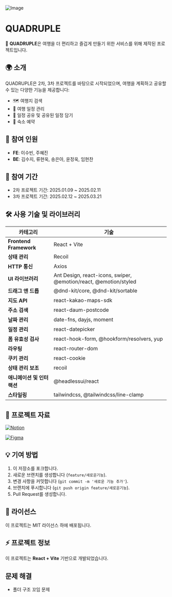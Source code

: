 ![Image](https://github.com/user-attachments/assets/08e0f04e-37f4-489c-8ea1-b0ed5960e12b)

# QUADRUPLE

🚀 **QUADRUPLE**은 여행을 더 편리하고 즐겁게 만들기 위한 서비스를 위해 제작된 프로젝트입니다.

## 🌍 소개

QUADRUPLE은 2차, 3차 프로젝트를 바탕으로 시작되었으며, 여행을 계획하고 공유할 수 있는 다양한 기능을 제공합니다:

- 🗺️ 여행지 검색
- 📅 여행 일정 관리
- 📌 일정 공유 및 공유된 일정 담기
- 🏨 숙소 예약

## **👥 참여 인원**

- **FE**: 이수빈, 주혜진
- **BE**: 김수지, 류현욱, 송은아, 윤정욱, 임현찬

## **📆 참여 기간**

- 2차 프로젝트 기간: 2025.01.09 ~ 2025.02.11
- 3차 프로젝트 기간: 2025.02.12 ~ 2025.03.21

## **🛠️ 사용 기술 및 라이브러리**

| 카테고리                   | 기술                                                             |
| -------------------------- | ---------------------------------------------------------------- |
| **Frontend Framework**     | React + Vite                                                     |
| **상태 관리**              | Recoil                                                           |
| **HTTP 통신**              | Axios                                                            |
| **UI 라이브러리**          | Ant Design, react-icons, swiper, @emotion/react, @emotion/styled |
| **드래그 앤 드롭**         | @dnd-kit/core, @dnd-kit/sortable                                 |
| **지도 API**               | react-kakao-maps-sdk                                             |
| **주소 검색**              | react-daum-postcode                                              |
| **날짜 관리**              | date-fns, dayjs, moment                                          |
| **일정 관리**              | react-datepicker                                                 |
| **폼 유효성 검사**         | react-hook-form, @hookform/resolvers, yup                        |
| **라우팅**                 | react-router-dom                                                 |
| **쿠키 관리**              | react-cookie                                                     |
| **상태 관리 보조**         | recoil                                                           |
| **애니메이션 및 인터랙션** | @headlessui/react                                                |
| **스타일링**               | tailwindcss, @tailwindcss/line-clamp                             |

## 🔗 프로젝트 자료

[![Notion](https://img.shields.io/badge/Notion-000000?style=for-the-badge&logo=notion&logoColor=white)](https://www.notion.so/176513016453805c8c29dfbc7c68277c)

[![Figma](https://img.shields.io/badge/Figma-F24E1E?style=for-the-badge&logo=figma&logoColor=white)](https://www.figma.com/design/kr0KTm6F7ol2X8p0dTIuFH/QUADRUPLE?node-id=2-2&t=yv0n3lEl6c37KBEQ-1)

## 💡 기여 방법

1. 이 저장소를 포크합니다.
2. 새로운 브랜치를 생성합니다 (`feature/새로운기능`).
3. 변경 사항을 커밋합니다 (`git commit -m '새로운 기능 추가'`).
4. 브랜치에 푸시합니다 (`git push origin feature/새로운기능`).
5. Pull Request를 생성합니다.

## 📄 라이선스

이 프로젝트는 MIT 라이선스 하에 배포됩니다.

## ⚡ 프로젝트 정보

이 프로젝트는 **React + Vite** 기반으로 개발되었습니다.

## 문제 해결

- 폴더 구조 꼬임 문제
